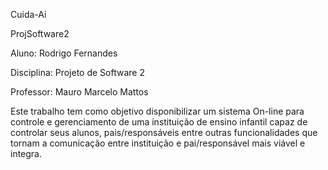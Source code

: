 Cuida-Ai

ProjSoftware2

Aluno: Rodrigo Fernandes

Disciplina: Projeto de Software 2

Professor: Mauro Marcelo Mattos

Este trabalho tem como objetivo disponibilizar um sistema On-line para controle e gerenciamento de uma instituição de ensino infantil capaz de controlar seus alunos, pais/responsáveis entre outras funcionalidades que tornam a comunicação entre instituição e pai/responsável mais viável e integra.
